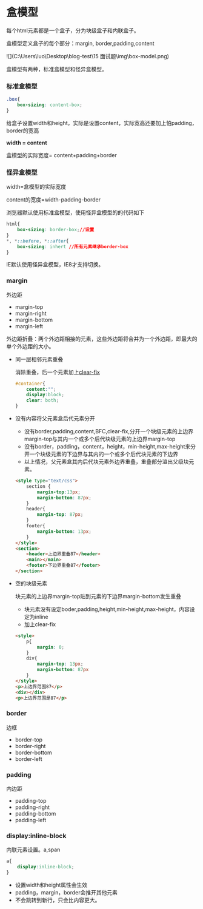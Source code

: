 # 盒模型

每个html元素都是一个盒子，分为块级盒子和内联盒子。

盒模型定义盒子的每个部分：margin, border,padding,content

![](C:\Users\luo\Desktop\blog-test\15 面试题\img\box-model.png)

盒模型有两种，标准盒模型和怪异盒模型。

### 标准盒模型

```css
.box{
    box-sizing: content-box;
}
```



给盒子设置width和height，实际是设置content，实际宽高还要加上怕padding，border的宽高

**width = content**

盒模型的实际宽度= content+padding+border

### 怪异盒模型

width=盒模型的实际宽度

content的宽度=width-padding-border

浏览器默认使用标准盒模型，使用怪异盒模型的的代码如下

```css
html{
    box-sizing: border-box;//设置
}
*, *::before, *::after{
    box-sizing: inhert //所有元素继承border-box
}
```

IE默认使用怪异盒模型，IE8才支持切换。



### margin

外边距 

- margin-top
- margin-right
- margin-bottom
- margin-left

外边距折叠：两个外边距相接的元素，这些外边距将合并为一个外边距，即最大的单个外边距的大小。

- 同一层相邻元素重叠

  消除重叠，后一个元素加上[clear-fix](https://developer.mozilla.org/zh-CN/docs/Web/CSS/clear)

  ```css
  #container{
      content:"";
      display:block;
      clear: both;
  }
  ```

  

- 没有内容将父元素盒后代元素分开

  - 没有border,padding,content,BFC,clear-fix,分开一个块级元素的上边界margin-top与其内一个或多个后代块级元素的上边界margin-top
  - 没有border，padding，content，height，min-height,max-height来分开一个块级元素的下边界与其内的一个或多个后代块元素的下边界
  - 以上情况，父元素盒其内后代块元素外边界重叠，重叠部分溢出父级块元素。

  ```html
  <style type="text/css">
      section {
          margin-top:13px;
          margin-bottom: 87px;
      }
      header{
          margin-top: 87px;
      }
      footer{
          margin-bottom: 13px;
      }
  </style>
  <section>
      <header>上边界重叠87</header>
      <main></main>
      <footer>下边界重叠87</footer>
  </section>
  ```

  

- 空的块级元素

  块元素的上边界margin-top贴到元素的下边界margin-bottom发生重叠

  - 块元素没有设定boder,padding,height,min-height,max-height，内容设定为inline
  - 加上clear-fix

  ```html
  <style>
      p{
          margin: 0;
      }
      div{
          margin-top: 13px;
          margin-bottom: 87px
      }
  </style>
  <p>上边界范围87</p>
  <div></div>
  <p>上边界范围是87</p>
  ```

  

### border

边框

- border-top
- border-right
- border-bottom
- border-left

### padding

内边距

- padding-top
- padding-right
- padding-bottom
- padding-left



### display:inline-block

内联元素设置。a,span

```css
a{
    display:inline-block;
}
```



- 设置width和height属性会生效
- padding，margin，border会推开其他元素
- 不会跳转到新行，只会比内容更大。









